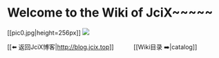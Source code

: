 # Welcome to the Wiki of JciX~~~~~


[[pic0.jpg|height=256px]]
![](https://ipfs.io/ipfs/QmPqQ9sU78PATw89HVxzutGSdqSWPrAMBXkkk411QJ8Sf8)

[[⬅️ 返回JciX博客|http://blog.jcix.top]] 　　　[[Wiki目录 ➡️|catalog]]

